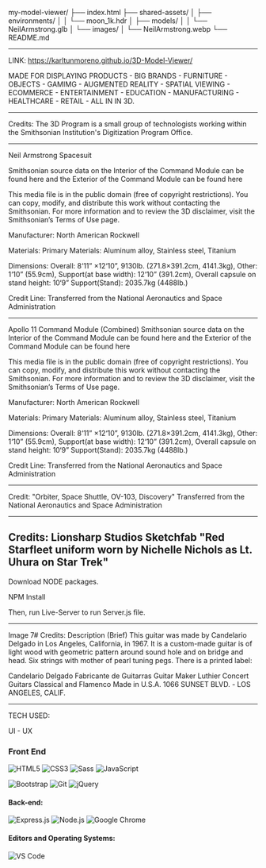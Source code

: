my-model-viewer/
├── index.html
├── shared-assets/
│ ├── environments/
│ │ └── moon_1k.hdr
│ ├── models/
│ │ └── NeilArmstrong.glb
│ └── images/
│ └── NeilArmstrong.webp
└── README.md

---

LINK: https://karltunmoreno.github.io/3D-Model-Viewer/

MADE FOR DISPLAYING PRODUCTS - BIG BRANDS - FURNITURE - OBJECTS - GAMIMG -
AUGMENTED REALITY - SPATIAL VIEWING - ECOMMERCE - ENTERTAINMENT - EDUCATION - MANUFACTURING - HEALTHCARE - RETAIL - ALL IN IN 3D.

---

Credits: The 3D Program is a small group of technologists working within the Smithsonian Institution's Digitization Program Office.

---

Neil Armstrong Spacesuit

Smithsonian source data on the Interior of the Command Module can be found here and the Exterior of the Command Module can be found here

This media file is in the public domain (free of copyright restrictions). You can copy, modify, and distribute this work without contacting the Smithsonian. For more information and to review the 3D disclaimer, visit the Smithsonian’s Terms of Use page.

Manufacturer: North American Rockwell

Materials: Primary Materials: Aluminum alloy, Stainless steel, Titanium

Dimensions: Overall: 8‘11” ×12‘10”, 9130lb. (271.8×391.2cm, 4141.3kg), Other: 1‘10” (55.9cm), Support(at base width): 12‘10” (391.2cm), Overall capsule on stand height: 10‘9” Support(Stand): 2035.7kg (4488lb.)

Credit Line: Transferred from the National Aeronautics and Space Administration

---

Apollo 11 Command Module (Combined)
Smithsonian source data on the Interior of the Command Module can be found here and the Exterior of the Command Module can be found here

This media file is in the public domain (free of copyright restrictions). You can copy, modify, and distribute this work without contacting the Smithsonian. For more information and to review the 3D disclaimer, visit the Smithsonian’s Terms of Use page.

Manufacturer: North American Rockwell

Materials: Primary Materials: Aluminum alloy, Stainless steel, Titanium

Dimensions: Overall: 8‘11” ×12‘10”, 9130lb. (271.8×391.2cm, 4141.3kg), Other: 1‘10” (55.9cm), Support(at base width): 12‘10” (391.2cm), Overall capsule on stand height: 10‘9” Support(Stand): 2035.7kg (4488lb.)

Credit Line: Transferred from the National Aeronautics and Space Administration

---

Credit: "Orbiter, Space Shuttle, OV-103, Discovery" Transferred from the National Aeronautics and Space Administration

---
Credits:
Lionsharp Studios
Sketchfab
"Red Starfleet uniform worn by Nichelle Nichols as Lt. Uhura on Star Trek"
---

Download NODE packages.

NPM Install

Then, run
Live-Server to run Server.js file.

---

Image 7#
Credits: Description (Brief)
This guitar was made by Candelario Delgado in Los Angeles, California, in 1967. It is a custom-made guitar is of light wood with geometric pattern around sound hole and on bridge and head. Six strings with mother of pearl tuning pegs. There is a printed label:

Candelario Delgado
Fabricante de Guitarras Guitar Maker
Luthier
Concert Guitars
Classical and Flamenco
Made in U.S.A.
1066 SUNSET BLVD. - LOS ANGELES, CALIF.

---

TECH USED:

UI - UX

### Front End

![HTML5](https://img.shields.io/badge/html5-%23E34F26.svg?logo=html5&logoColor=white&style=for-the-badge)
![CSS3](https://img.shields.io/badge/css3-%231572B6.svg?logo=css3&logoColor=white&style=for-the-badge)
![Sass](https://img.shields.io/badge/-SASS-%23CC6699?style=flat-square&logo=sass&logoColor=ffffff)
![JavaScript](https://img.shields.io/badge/-JavaScript-%23F7DF1C?style=flat-square&logo=javascript&logoColor=000000&color=d1b01f)

![Bootstrap](https://img.shields.io/badge/bootstrap-%23563D7C.svg?logo=bootstrap&logoColor=white&style=for-the-badge)
![Git](https://img.shields.io/badge/git-%23F05033.svg?logo=git&logoColor=white&style=for-the-badge)
![jQuery](https://img.shields.io/badge/jquery-%230769AD.svg?logo=jquery&logoColor=white&style=for-the-badge)

#### Back-end:

![Express.js](https://img.shields.io/badge/express.js-%23404d59.svg?logo=express&logoColor=%2361DAFB&style=for-the-badge)
![Node.js ](https://img.shields.io/badge/node.js-6DA55F?logo=node.js&logoColor=white&style=for-the-badge)
![Google Chrome](https://img.shields.io/badge/Google%20Chrome-4285F4?style=for-the-badge&logo=GoogleChrome&logoColor=white)

#### Editors and Operating Systems:

![VS Code](http://img.shields.io/badge/-VS%20Code-007ACC?style=flat-square&logo=visual-studio-code&logoColor=ffffff)
